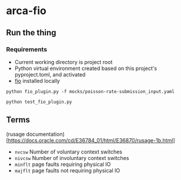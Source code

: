 # arca-fio

## Run the thing

### Requirements

* Current working directory is project root
* Python virtual environment created based on this project's pyproject.toml, and activated
* [fio](https://fio.readthedocs.io/en/latest/fio_doc.html#binary-packages) installed locally


```shell
python fio_plugin.py -f mocks/poisson-rate-submission_input.yaml
```

```shell
python test_fio_plugin.py
```

## Terms

(rusage documentation)[https://docs.oracle.com/cd/E36784_01/html/E36870/rusage-1b.html]

* `nvcsw` Number of voluntary context switches
* `nivcsw` Number of involuntary context switches
* `minflt` page faults requiring physical IO
* `majflt` page faults not requiring physical IO

